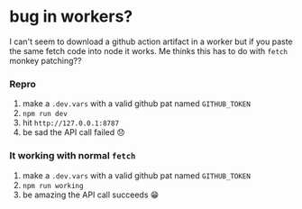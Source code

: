 # bug in workers?

I can't seem to download a github action artifact in a worker but if you paste the same fetch code into node it works. Me thinks this has to do with `fetch` monkey patching??

### Repro

1. make a `.dev.vars` with a valid github pat named `GITHUB_TOKEN`
2. `npm run dev`
3. hit `http://127.0.0.1:8787`
4. be sad the API call failed 😞


### It working with normal `fetch`

1. make a `.dev.vars` with a valid github pat named `GITHUB_TOKEN`
2. `npm run working`
4. be amazing the API call succeeds 😁
